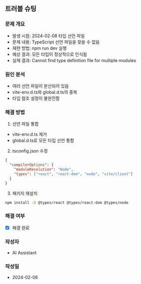 ## 트러블 슈팅

### 문제 개요
* 발생 시점: 2024-02-08 타입 선언 파일
* 문제 내용: TypeScript 선언 파일을 찾을 수 없음
* 재현 방법: npm run dev 실행
* 예상 결과: 모든 타입이 정상적으로 인식됨
* 실제 결과: Cannot find type definition file for multiple modules

### 원인 분석
* 여러 선언 파일이 분산되어 있음
* vite-env.d.ts와 global.d.ts의 중복
* 타입 참조 설정이 불완전함

### 해결 방법
1. 선언 파일 통합
- vite-env.d.ts 제거
- global.d.ts로 모든 타입 선언 통합

2. tsconfig.json 수정
```json
{
  "compilerOptions": {
    "moduleResolution": "Node",
    "types": ["react", "react-dom", "node", "vite/client"]
  }
}
```

3. 패키지 재설치
```bash
npm install -D @types/react @types/react-dom @types/node
```

### 해결 여부
* [x] 해결 완료

### 작성자
* AI Assistant

### 작성일
* 2024-02-08 